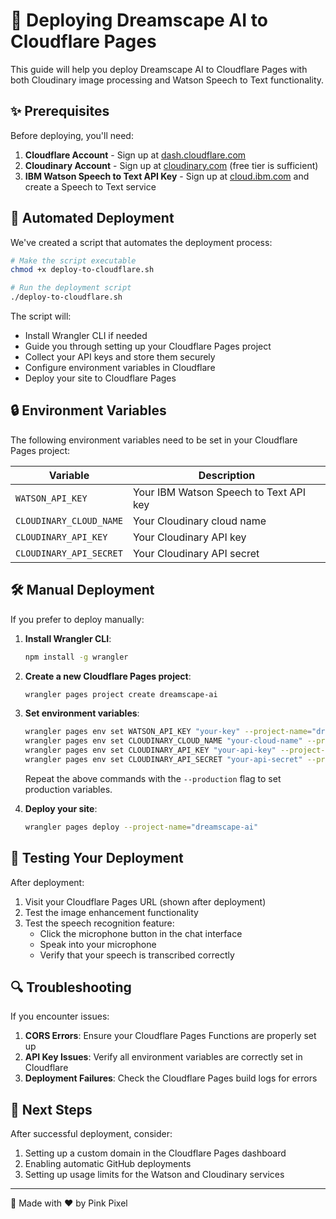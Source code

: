 # 🚀 Deploying Dreamscape AI to Cloudflare Pages

This guide will help you deploy Dreamscape AI to Cloudflare Pages with both Cloudinary image processing and Watson Speech to Text functionality.

## ✨ Prerequisites

Before deploying, you'll need:

1. **Cloudflare Account** - Sign up at [dash.cloudflare.com](https://dash.cloudflare.com)
2. **Cloudinary Account** - Sign up at [cloudinary.com](https://cloudinary.com/users/register/free) (free tier is sufficient)
3. **IBM Watson Speech to Text API Key** - Sign up at [cloud.ibm.com](https://cloud.ibm.com/registration) and create a Speech to Text service

## 🔧 Automated Deployment

We've created a script that automates the deployment process:

```bash
# Make the script executable
chmod +x deploy-to-cloudflare.sh

# Run the deployment script
./deploy-to-cloudflare.sh
```

The script will:
- Install Wrangler CLI if needed
- Guide you through setting up your Cloudflare Pages project
- Collect your API keys and store them securely
- Configure environment variables in Cloudflare
- Deploy your site to Cloudflare Pages

## 🔒 Environment Variables

The following environment variables need to be set in your Cloudflare Pages project:

| Variable | Description |
|----------|-------------|
| `WATSON_API_KEY` | Your IBM Watson Speech to Text API key |
| `CLOUDINARY_CLOUD_NAME` | Your Cloudinary cloud name |
| `CLOUDINARY_API_KEY` | Your Cloudinary API key |
| `CLOUDINARY_API_SECRET` | Your Cloudinary API secret |

## 🛠️ Manual Deployment

If you prefer to deploy manually:

1. **Install Wrangler CLI**:
   ```bash
   npm install -g wrangler
   ```

2. **Create a new Cloudflare Pages project**:
   ```bash
   wrangler pages project create dreamscape-ai
   ```

3. **Set environment variables**:
   ```bash
   wrangler pages env set WATSON_API_KEY "your-key" --project-name="dreamscape-ai"
   wrangler pages env set CLOUDINARY_CLOUD_NAME "your-cloud-name" --project-name="dreamscape-ai"
   wrangler pages env set CLOUDINARY_API_KEY "your-api-key" --project-name="dreamscape-ai"
   wrangler pages env set CLOUDINARY_API_SECRET "your-api-secret" --project-name="dreamscape-ai"
   ```
   
   Repeat the above commands with the `--production` flag to set production variables.

4. **Deploy your site**:
   ```bash
   wrangler pages deploy --project-name="dreamscape-ai"
   ```

## 📱 Testing Your Deployment

After deployment:

1. Visit your Cloudflare Pages URL (shown after deployment)
2. Test the image enhancement functionality
3. Test the speech recognition feature:
   - Click the microphone button in the chat interface
   - Speak into your microphone
   - Verify that your speech is transcribed correctly

## 🔍 Troubleshooting

If you encounter issues:

1. **CORS Errors**: Ensure your Cloudflare Pages Functions are properly set up
2. **API Key Issues**: Verify all environment variables are correctly set in Cloudflare 
3. **Deployment Failures**: Check the Cloudflare Pages build logs for errors

## 🏁 Next Steps

After successful deployment, consider:

1. Setting up a custom domain in the Cloudflare Pages dashboard
2. Enabling automatic GitHub deployments
3. Setting up usage limits for the Watson and Cloudinary services

---

💜 Made with ❤️ by Pink Pixel 